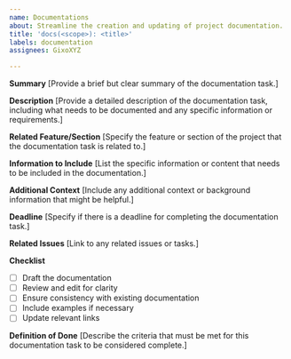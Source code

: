 ```yaml
---
name: Documentations
about: Streamline the creation and updating of project documentation.
title: 'docs(<scope>): <title>'
labels: documentation
assignees: GixoXYZ

---
```


**Summary**
[Provide a brief but clear summary of the documentation task.]

**Description**
[Provide a detailed description of the documentation task, including what needs to be documented and any specific information or requirements.]

**Related Feature/Section**
[Specify the feature or section of the project that the documentation task is related to.]

**Information to Include**
[List the specific information or content that needs to be included in the documentation.]

**Additional Context**
[Include any additional context or background information that might be helpful.]

**Deadline**
[Specify if there is a deadline for completing the documentation task.]

**Related Issues**
[Link to any related issues or tasks.]

**Checklist**
- [ ] Draft the documentation
- [ ] Review and edit for clarity
- [ ] Ensure consistency with existing documentation
- [ ] Include examples if necessary
- [ ] Update relevant links

**Definition of Done**
[Describe the criteria that must be met for this documentation task to be considered complete.]
